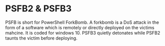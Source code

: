 # PSFB2 & PSFB3
PSFB is short for PowerShell ForkBomb. A forkbomb is a DoS attack in the form of a software which is remotely or directly deployed on the victims mahcine. It is coded for windows 10. PSFB3 quietly detonates while PSFB2 taunts the victim before deploying. 
